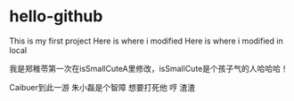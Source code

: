 # hello-github
This is my first project
Here is where i modified
Here is where i modified in local

我是郑稚苓第一次在isSmallCuteA里修改，isSmallCute是个孩子气的人哈哈哈！


Caibuer到此一游 朱小磊是个智障 想要打死他 哼 渣渣 